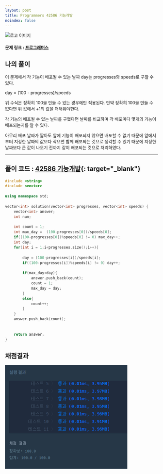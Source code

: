 ```yaml
---
layout: post
title: Programmers 42586 기능개발
noindex: false
---
```

![로고 이미지](https://s3.ap-northeast-2.amazonaws.com/grepp-cloudfront/programmers_imgs/design/logo.jpg)

#### 문제 링크 : [프로그래머스](https://programmers.co.kr/learn/courses/30/lessons/42586)


## 나의 풀이
이 문제에서 각 기능이 배포될 수 있는 날짜 day는 progresses와 speeds로 구할 수 있다.

day = (100 - progresses)/speeds

위 수식은 정확히 100을 만들 수 있는 경우에만 적용된다. 만약 정확히 100을 만들 수 없다면 위 값에서 +1의 값을 더해줘야한다.

각 기능의 배포될 수 있는 날짜를 구했다면 날짜를 비교하며 각 배포마다 몇개의 기능이 배포되는지를 알 수 있다.

아무리 배포 날짜가 짧아도 앞에 기능이 배포되지 않으면 배포할 수 없기 때문에 앞에서부터 지정한 날짜의 값보다 작으면 함께 배포되는 것으로 생각할 수 있기 때문에 지정한 날짜보다 큰 값이 나오기 전까지 같이 배포되는 것으로 처리하였다.

----------------------------------


## 풀이 코드 : [ 42586 기능개발](https://github.com/sun-pyo/algorithm/blob/main/programmers/%EA%B8%B0%EB%8A%A5%EA%B0%9C%EB%B0%9C.cpp){: target="_blank"}

```c++
#include <string>
#include <vector>

using namespace std;

vector<int> solution(vector<int> progresses, vector<int> speeds) {
    vector<int> answer;
    int num;
    
    int count = 1;
    int max_day =  (100-progresses[0])/speeds[0];
    if((100-progresses[0])%speeds[0] != 0) max_day++;
    int day;
    for(int i = 1;i<progresses.size();i++){
        
        day = (100-progresses[i])/speeds[i];
        if((100-progresses[i])%speeds[i] != 0) day++;
        
        if(max_day<day){
            answer.push_back(count);
            count = 1;
            max_day = day;
        }
        else{
            count++;
        }
    }
    answer.push_back(count);
    
    
    return answer;
}
```






## 채점결과

![42586](\algorithm\img\42586.PNG)

